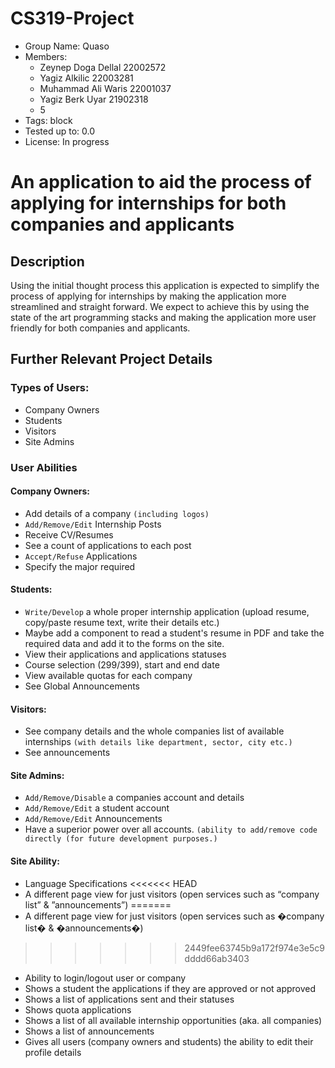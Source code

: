 # CS319-Project
* Group Name: Quaso
* Members:
    - Zeynep Doga Dellal 22002572
    - Yagiz Alkilic 22003281
    - Muhammad Ali Waris 22001037
    - Yagiz Berk Uyar 21902318
    - 5
* Tags: block
* Tested up to: 0.0
* License: In progress

# An application to aid the process of applying for internships for both companies and applicants

## Description

Using the initial thought process this application is expected to simplify the process of applying for internships by making the application more streamlined and straight forward. We expect to achieve this by using the state
of the art programming stacks and making the application more user friendly for both companies and applicants.

## Further Relevant Project Details

### Types of Users:

* Company Owners
* Students
* Visitors
* Site Admins

### User Abilities

#### Company Owners:

* Add details of a company `(including logos)`
* `Add/Remove/Edit` Internship Posts
* Receive CV/Resumes
* See a count of applications to each post
* `Accept/Refuse` Applications
* Specify the major required

#### Students:
* `Write/Develop` a whole proper internship application (upload resume, copy/paste resume text, write their details etc.)
* Maybe add a component to read a student's resume in PDF and take the required data and add it to the forms on the site.
* View their applications and applications statuses
* Course selection (299/399), start and end date
* View available quotas for each company
* See Global Announcements 

#### Visitors:
* See company details and the whole companies list of available internships `(with details like department, sector, city etc.)`
* See announcements

#### Site Admins:
* `Add/Remove/Disable` a companies account and details
* `Add/Remove/Edit` a student account
* `Add/Remove/Edit` Announcements
* Have a superior power over all accounts. `(ability to add/remove code directly (for future development purposes.)`

#### Site Ability:
* Language Specifications
<<<<<<< HEAD
* A different page view for just visitors (open services such as “company list” & ”announcements”)
=======
* A different page view for just visitors (open services such as �company list� & �announcements�)
>>>>>>> 2449fee63745b9a172f974e3e5c9dddd66ab3403
* Ability to login/logout user or company
* Shows a student the applications if they are approved or not approved
* Shows a list of applications sent and their statuses
* Shows quota applications
* Shows a list of all available internship opportunities (aka. all companies)
* Shows a list of announcements 
* Gives all users (company owners and students) the ability to edit their profile details 

